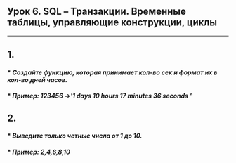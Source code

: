 ## Урок 6. SQL – Транзакции. Временные таблицы, управляющие конструкции, циклы
---
## 1.
#### * _Создайте функцию, которая принимает кол-во сек и формат их в кол-во дней часов._
#### * _Пример: 123456 ->'1 days 10 hours 17 minutes 36 seconds '_

## 2.
#### * _Выведите только четные числа от 1 до 10._
#### * _Пример: 2,4,6,8,10_
